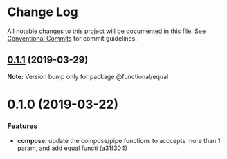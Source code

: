 # Change Log

All notable changes to this project will be documented in this file.
See [Conventional Commits](https://conventionalcommits.org) for commit guidelines.

## [0.1.1](https://github.com/Oscar170/-functional/compare/@functional/equal@0.1.0...@functional/equal@0.1.1) (2019-03-29)

**Note:** Version bump only for package @functional/equal





# 0.1.0 (2019-03-22)


### Features

* **compose:** update the compose/pipe functions to acccepts more than 1 param, and add equal functi ([a31f304](https://github.com/Oscar170/-functional/commit/a31f304))
